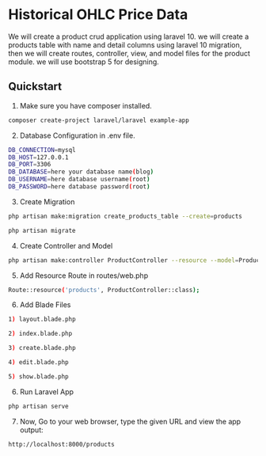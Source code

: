 # Historical OHLC Price Data

We will create a product crud application using laravel 10. we will create a products table with name and detail columns using laravel 10 migration, then we will create routes, controller, view, and model files for the product module. we will use bootstrap 5 for designing.
 

## Quickstart

1. Make sure you have composer installed.
```bash
composer create-project laravel/laravel example-app
```

2. Database Configuration in .env file.
```bash
DB_CONNECTION=mysql
DB_HOST=127.0.0.1
DB_PORT=3306
DB_DATABASE=here your database name(blog)
DB_USERNAME=here database username(root)
DB_PASSWORD=here database password(root)
```

3. Create Migration
```bash
php artisan make:migration create_products_table --create=products
```

```bash
php artisan migrate
```

4. Create Controller and Model
```bash
php artisan make:controller ProductController --resource --model=Product
```

5. Add Resource Route in routes/web.php
```bash
Route::resource('products', ProductController::class);
```

6. Add Blade Files
```bash
1) layout.blade.php

2) index.blade.php

3) create.blade.php

4) edit.blade.php

5) show.blade.php
```

6. Run Laravel App
```bash
php artisan serve
``` 

7. Now, Go to your web browser, type the given URL and view the app output:
```bash
http://localhost:8000/products
``` 


